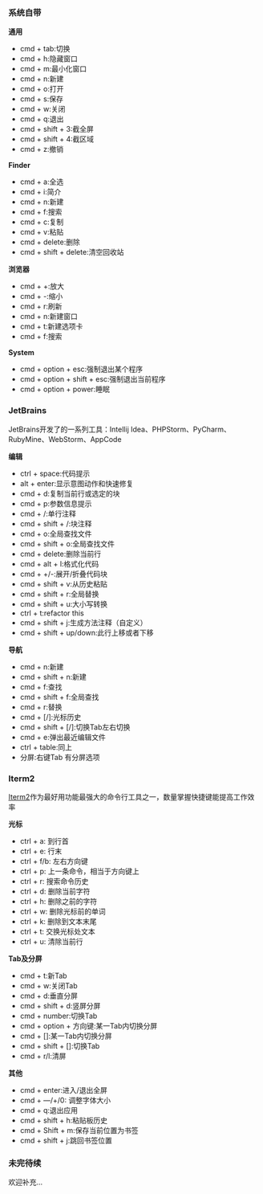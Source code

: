 ### 系统自带

**通用**
- cmd + tab:切换
- cmd + h:隐藏窗口
- cmd + m:最小化窗口
- cmd + n:新建
- cmd + o:打开
- cmd + s:保存
- cmd + w:关闭
- cmd + q:退出
- cmd + shift + 3:截全屏
- cmd + shift + 4:截区域
- cmd + z:撤销

**Finder**
- cmd + a:全选
- cmd + i:简介
- cmd + n:新建
- cmd + f:搜索
- cmd + c:复制
- cmd + v:粘贴
- cmd + delete:删除
- cmd + shift + delete:清空回收站

**浏览器**
- cmd + +:放大
- cmd + -:缩小
- cmd + r:刷新
- cmd + n:新建窗口
- cmd + t:新建选项卡
- cmd + f:搜索

**System**
- cmd + option + esc:强制退出某个程序
- cmd + option + shift + esc:强制退出当前程序
- cmd + option + power:睡眠

### JetBrains
JetBrains开发了的一系列工具：Intellij Idea、PHPStorm、PyCharm、RubyMine、WebStorm、AppCode

**编辑**
- ctrl + space:代码提示
- alt + enter:显示意图动作和快速修复
- cmd + d:复制当前行或选定的块
- cmd + p:参数信息提示
- cmd + /:单行注释
- cmd + shift + /:块注释
- cmd + o:全局查找文件
- cmd + shift + o:全局查找文件
- cmd + delete:删除当前行
- cmd + alt + l:格式化代码
- cmd + +/-:展开/折叠代码块
- cmd + shift + v:从历史粘贴
- cmd + shift + r:全局替换
- cmd + shift + u:大小写转换
- ctrl + t:refactor this
- cmd + shift + j:生成方法注释（自定义）
- cmd + shift + up/down:此行上移或者下移

**导航**
- cmd + n:新建
- cmd + shift + n:新建
- cmd + f:查找
- cmd + shift + f:全局查找
- cmd + r:替换
- cmd + [/]:光标历史
- cmd + shift + [/]:切换Tab左右切换
- cmd + e:弹出最近编辑文件
- ctrl + table:同上
- 分屏:右键Tab 有分屏选项

### Iterm2

[Iterm2](http://www.iterm2.com/)作为最好用功能最强大的命令行工具之一，数量掌握快捷键能提高工作效率

**光标**
- ctrl + a: 到行首
- ctrl + e: 行末
- ctrl + f/b: 左右方向键
- ctrl + p: 上一条命令，相当于方向键上
- ctrl + r: 搜索命令历史
- ctrl + d: 删除当前字符
- ctrl + h: 删除之前的字符
- ctrl + w: 删除光标前的单词
- ctrl + k: 删除到文本末尾
- ctrl + t: 交换光标处文本
- ctrl + u: 清除当前行

**Tab及分屏**
- cmd + t:新Tab
- cmd + w:关闭Tab
- cmd + d:垂直分屏
- cmd + shift + d:竖屏分屏
- cmd + number:切换Tab
- cmd + option + 方向键:某一Tab内切换分屏 
- cmd + []:某一Tab内切换分屏
- cmd + shift + []:切换Tab
- cmd + r/l:清屏

**其他**
- cmd + enter:进入/退出全屏
- cmd + —/+/0: 调整字体大小
- cmd + q:退出应用
- cmd + shift + h:粘贴板历史
- cmd + Shift + m:保存当前位置为书签
- cmd + shift + j:跳回书签位置

### 未完待续
欢迎补充...
